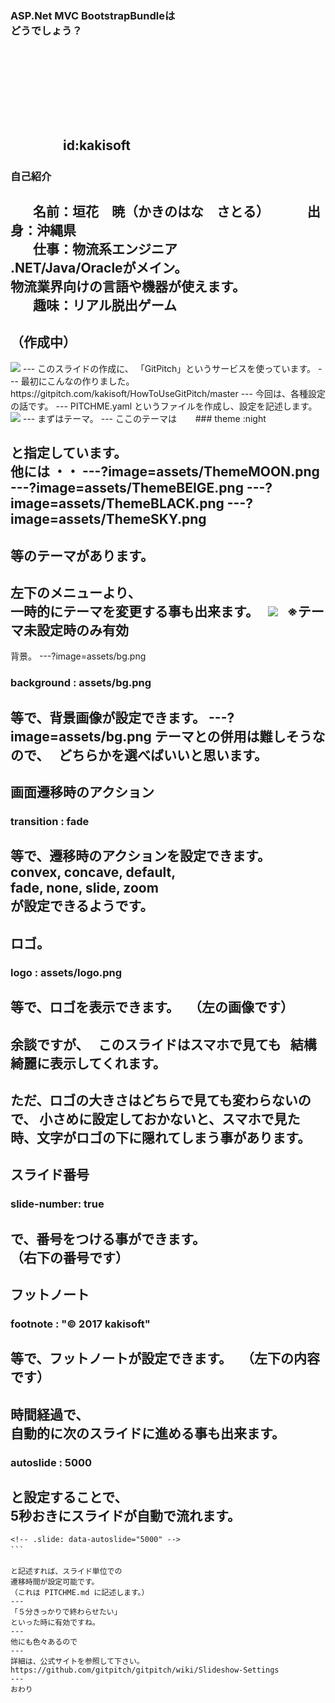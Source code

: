 ### ASP.Net MVC BootstrapBundleは<br>どうでしょう？
　  

　  
　  
　  
　　　　id:kakisoft
---
### 自己紹介  
　  
**名前**：垣花　暁（かきのはな　さとる）    
　  
**出身**：沖縄県  
　  
**仕事**：物流系エンジニア  
.NET/Java/Oracleがメイン。  
物流業界向けの言語や機器が使えます。  
　  
**趣味**：リアル脱出ゲーム
---
（作成中）
---
<img src="assets/wh.png"/>  
---
このスライドの作成に、  
「GitPitch」というサービスを使っています。
---
最初にこんなの作りました。  
https://gitpitch.com/kakisoft/HowToUseGitPitch/master
---
今回は、各種設定の話です。
---
PITCHME.yaml  
というファイルを作成し、設定を記述します。
<img src="assets/AddPitchmeYaml.png">
---
まずはテーマ。
---
ここのテーマは  
　  
### theme :night

と指定しています。  
　  
他には ・・
---?image=assets/ThemeMOON.png
---?image=assets/ThemeBEIGE.png
---?image=assets/ThemeBLACK.png
---?image=assets/ThemeSKY.png
---
等のテーマがあります。
---
左下のメニューより、  
一時的にテーマを変更する事も出来ます。  
<img src="assets/ThemeChange.png">  
※テーマ未設定時のみ有効
---
背景。
---?image=assets/bg.png
### background : assets/bg.png
等で、背景画像が設定できます。
---?image=assets/bg.png
テーマとの併用は難しそうなので、  
どちらかを選べばいいと思います。
---
画面遷移時のアクション
---
### transition : fade
等で、遷移時のアクションを設定できます。  
convex, concave, default,  
fade, none, slide, zoom  
が設定できるようです。
---
ロゴ。
---
### logo : assets/logo.png
等で、ロゴを表示できます。  
（左の画像です）
---
余談ですが、  
このスライドはスマホで見ても  
結構綺麗に表示してくれます。
---
ただ、ロゴの大きさはどちらで見ても変わらないので、
小さめに設定しておかないと、スマホで見た時、文字がロゴの下に隠れてしまう事があります。
---
スライド番号
---
### slide-number: true
で、番号をつける事ができます。  
（右下の番号です）
---
フットノート
---
### footnote : "© 2017 kakisoft"
等で、フットノートが設定できます。  
（左下の内容です）
---
時間経過で、  
自動的に次のスライドに進める事も出来ます。
---
### autoslide : 5000  
と設定することで、  
5秒おきにスライドが自動で流れます。
---
```　  
<!-- .slide: data-autoslide="5000" -->
```　  
　  
と記述すれば、スライド単位での  
遷移時間が設定可能です。  
（これは PITCHME.md に記述します。）
---
「５分きっかりで終わらせたい」  
といった時に有効ですね。
---
他にも色々あるので
---
詳細は、公式サイトを参照して下さい。
https://github.com/gitpitch/gitpitch/wiki/Slideshow-Settings
---
おわり
